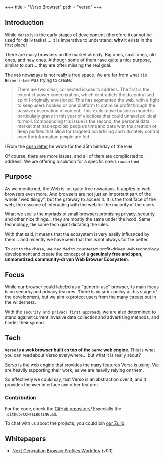 +++
title = "Verso Browser"
path = "verso"
+++


## Introduction

While `Verso` is in the early stages of development (therefore it cannot be used for daily tasks) ...
it is imperative to understand: **why** it exists in the first place!

There are many browsers on the market already. Big ones, small ones, old ones, and new ones.
Although some of them have quite a nice purpose, similar to ours... they are often missing the real goal.

The `Web` nowadays is not really a free space.
We are far from what `Tim Berners-Lee` was trying to create:

> There are two clear, connected issues to address. The first is the extent of power concentration,
which contradicts the decentralised spirit I originally envisioned. This has segmented the web,
with a fight to keep users hooked on one platform to optimise profit through the passive observation
of content. This exploitative business model is particularly grave in this year of elections that could
unravel political turmoil. Compounding this issue is the second, the personal data market that has
exploited people’s time and data with the creation of deep profiles that allow for targeted advertising
and ultimately control over the information people are fed.

(From the [open letter] he wrote for the 35th birthday of the `Web`)

Of course, there are more issues, and all of them are complicated to address.
We are offering a solution for a specific one: `browserland`.

## Purpose

As we mentioned, the Web is not quite free nowadays. It applies to web browsers even more.
And browsers are not just an important part of the whole "web thingy", but the gateway to access it.
It is the front face of the web, the essence of interacting with the web for the majority of the users.

What we see is the myriads of small browsers promising privacy, security, and other nice things...
they are mostly the same under the hood. Same technology, the same tech giant dictating the rules.

With that said, it means that the ecosystem is very easily influenced by them...
and recently we have seen that this is not always for the better.

To cut to the chase, we decided to counteract profit-driven web technology development and create
the concept of a **genuinely free and open, unmonetized, community-driven Web Browser Ecosystem**.

## Focus

While our browser could labeled as a "generic-use" browser, its main focus is on security and
privacy features. There is no strict policy at this stage of the development, but we aim to
protect users from the many threats out in the wilderness.

With the `security and privacy first approach`, we are also determined to stand against current invasive
data collection and advertising methods, and hinder their spread.

## Tech

**`Verso` is a web browser built on top of the `Servo` web engine.**
This is what you can read about Verso everywhere... but what it is really about?

[Servo] is the web engine that provides the many features Verso is using. We are heavily supporting
their work, as we are heavily relying on them.

So effectively we could say, that Verso is an abstraction over it, and it provides the user interface
and other features.

### Contribution

For the code, check the [GitHub repository][gh-repo]! Especially the `.github/CONTRIBUTING.md`.

To chat with us about the projects, you could join [our Zulip][zulip].


## Whitepapers

- [Next Generation Browser Profiles Workflow][wp-profiles] (v0.1)

[open letter]: https://medium.com/@timberners_lee/marking-the-webs-35th-birthday-an-open-letter-ebb410cc7d42
[Servo]: https://servo.org
[gh-repo]: https://github.com/versotile-org/verso
[zulip]: https://versotile.zulipchat.com/
[wp-profiles]: /whitepapers/verso-wp_profiles_v0.1.pdf

